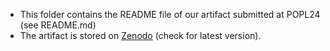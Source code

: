 - This folder contains the README file of our artifact submitted at POPL24 (see README.md)
- The artifact is stored on [Zenodo](https://zenodo.org/record/8417700) (check for latest version).
